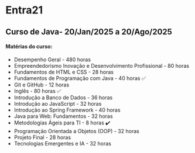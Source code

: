 # Entra21

## Curso de Java- 20/Jan/2025 a 20/Ago/2025

#### Matérias do curso:

- Desempenho Geral - 480 horas
- Empreendedorismo Inovação e Desenvolvimento Profissional -  80 horas
- Fundamentos de HTML e CSS - 28 horas
- Fundamentos de Programação com Java - 40 horas ✅
- Git e GitHub - 12 horas
- Inglês - 80 horas ✅
- Introdução a Banco de Dados - 36 horas
- Introdução ao JavaScript - 32 horas
- Introdução ao Spring Framework - 40 horas
- Java para Web: Fundamentos - 32 horas
- Metodologias Ágeis para TI - 8 horas ✔️
- Programação Orientada a Objetos (OOP) - 32 horas
- Projeto Final - 28 horas
- Tecnologias Emergentes e IA - 32 horas
